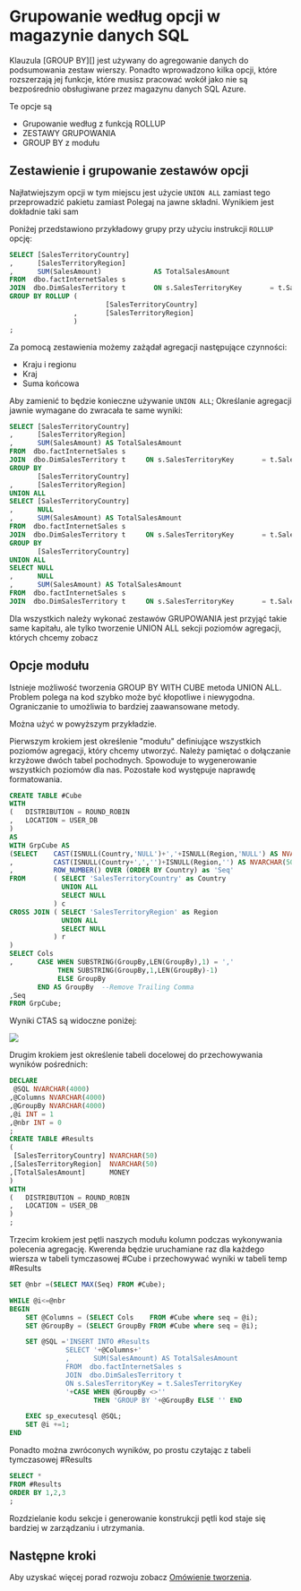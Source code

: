 <properties
   pageTitle="Opcje w magazynie danych SQL grupowania według | Microsoft Azure"
   description="Porady dotyczące wykonywania grupy opcji w magazynie danych SQL Azure do opracowania rozwiązań."
   services="sql-data-warehouse"
   documentationCenter="NA"
   authors="jrowlandjones"
   manager="barbkess"
   editor=""/>

<tags
   ms.service="sql-data-warehouse"
   ms.devlang="NA"
   ms.topic="article"
   ms.tgt_pltfrm="NA"
   ms.workload="data-services"
   ms.date="06/14/2016"
   ms.author="jrj;barbkess;sonyama"/>

# <a name="group-by-options-in-sql-data-warehouse"></a>Grupowanie według opcji w magazynie danych SQL

Klauzula [GROUP BY][] jest używany do agregowanie danych do podsumowania zestaw wierszy. Ponadto wprowadzono kilka opcji, które rozszerzają jej funkcje, które musisz pracować wokół jako nie są bezpośrednio obsługiwane przez magazynu danych SQL Azure.

Te opcje są
- Grupowanie według z funkcją ROLLUP
- ZESTAWY GRUPOWANIA
- GROUP BY z modułu

## <a name="rollup-and-grouping-sets-options"></a>Zestawienie i grupowanie zestawów opcji
Najłatwiejszym opcji w tym miejscu jest użycie `UNION ALL` zamiast tego przeprowadzić pakietu zamiast Polegaj na jawne składni. Wynikiem jest dokładnie taki sam

Poniżej przedstawiono przykładowy grupy przy użyciu instrukcji `ROLLUP` opcję:

```sql
SELECT [SalesTerritoryCountry]
,      [SalesTerritoryRegion]
,      SUM(SalesAmount)             AS TotalSalesAmount
FROM  dbo.factInternetSales s
JOIN  dbo.DimSalesTerritory t       ON s.SalesTerritoryKey       = t.SalesTerritoryKey
GROUP BY ROLLUP (
                        [SalesTerritoryCountry]
                ,       [SalesTerritoryRegion]
                )
;
```

Za pomocą zestawienia możemy zażądał agregacji następujące czynności:
- Kraju i regionu
- Kraj
- Suma końcowa

Aby zamienić to będzie konieczne używanie `UNION ALL`; Określanie agregacji jawnie wymagane do zwracała te same wyniki:

```sql
SELECT [SalesTerritoryCountry]
,      [SalesTerritoryRegion]
,      SUM(SalesAmount) AS TotalSalesAmount
FROM  dbo.factInternetSales s
JOIN  dbo.DimSalesTerritory t     ON s.SalesTerritoryKey       = t.SalesTerritoryKey
GROUP BY
       [SalesTerritoryCountry]
,      [SalesTerritoryRegion]
UNION ALL
SELECT [SalesTerritoryCountry]
,      NULL
,      SUM(SalesAmount) AS TotalSalesAmount
FROM  dbo.factInternetSales s
JOIN  dbo.DimSalesTerritory t     ON s.SalesTerritoryKey       = t.SalesTerritoryKey
GROUP BY
       [SalesTerritoryCountry]
UNION ALL
SELECT NULL
,      NULL
,      SUM(SalesAmount) AS TotalSalesAmount
FROM  dbo.factInternetSales s
JOIN  dbo.DimSalesTerritory t     ON s.SalesTerritoryKey       = t.SalesTerritoryKey;
```

Dla wszystkich należy wykonać zestawów GRUPOWANIA jest przyjąć takie same kapitału, ale tylko tworzenie UNION ALL sekcji poziomów agregacji, których chcemy zobacz

## <a name="cube-options"></a>Opcje modułu
Istnieje możliwość tworzenia GROUP BY WITH CUBE metoda UNION ALL. Problem polega na kod szybko może być kłopotliwe i niewygodna. Ograniczanie to umożliwia to bardziej zaawansowane metody.

Można użyć w powyższym przykładzie.

Pierwszym krokiem jest określenie "modułu" definiujące wszystkich poziomów agregacji, który chcemy utworzyć. Należy pamiętać o dołączanie krzyżowe dwóch tabel pochodnych. Spowoduje to wygenerowanie wszystkich poziomów dla nas. Pozostałe kod występuje naprawdę formatowania.

```sql
CREATE TABLE #Cube
WITH
(   DISTRIBUTION = ROUND_ROBIN
,   LOCATION = USER_DB
)
AS
WITH GrpCube AS
(SELECT    CAST(ISNULL(Country,'NULL')+','+ISNULL(Region,'NULL') AS NVARCHAR(50)) as 'Cols'
,          CAST(ISNULL(Country+',','')+ISNULL(Region,'') AS NVARCHAR(50))  as 'GroupBy'
,          ROW_NUMBER() OVER (ORDER BY Country) as 'Seq'
FROM       ( SELECT 'SalesTerritoryCountry' as Country
             UNION ALL
             SELECT NULL
           ) c
CROSS JOIN ( SELECT 'SalesTerritoryRegion' as Region
             UNION ALL
             SELECT NULL
           ) r
)
SELECT Cols
,      CASE WHEN SUBSTRING(GroupBy,LEN(GroupBy),1) = ','
            THEN SUBSTRING(GroupBy,1,LEN(GroupBy)-1)
            ELSE GroupBy
       END AS GroupBy  --Remove Trailing Comma
,Seq
FROM GrpCube;
```

Wyniki CTAS są widoczne poniżej:

![][1]

Drugim krokiem jest określenie tabeli docelowej do przechowywania wyników pośrednich:

```sql
DECLARE
 @SQL NVARCHAR(4000)
,@Columns NVARCHAR(4000)
,@GroupBy NVARCHAR(4000)
,@i INT = 1
,@nbr INT = 0
;
CREATE TABLE #Results
(
 [SalesTerritoryCountry] NVARCHAR(50)
,[SalesTerritoryRegion]  NVARCHAR(50)
,[TotalSalesAmount]      MONEY
)
WITH
(   DISTRIBUTION = ROUND_ROBIN
,   LOCATION = USER_DB
)
;
```

Trzecim krokiem jest pętli naszych modułu kolumn podczas wykonywania polecenia agregację. Kwerenda będzie uruchamiane raz dla każdego wiersza w tabeli tymczasowej #Cube i przechowywać wyniki w tabeli temp #Results

```sql
SET @nbr =(SELECT MAX(Seq) FROM #Cube);

WHILE @i<=@nbr
BEGIN
    SET @Columns = (SELECT Cols    FROM #Cube where seq = @i);
    SET @GroupBy = (SELECT GroupBy FROM #Cube where seq = @i);

    SET @SQL ='INSERT INTO #Results
              SELECT '+@Columns+'
              ,      SUM(SalesAmount) AS TotalSalesAmount
              FROM  dbo.factInternetSales s
              JOIN  dbo.DimSalesTerritory t  
              ON s.SalesTerritoryKey = t.SalesTerritoryKey
              '+CASE WHEN @GroupBy <>''
                     THEN 'GROUP BY '+@GroupBy ELSE '' END

    EXEC sp_executesql @SQL;
    SET @i +=1;
END
```

Ponadto można zwróconych wyników, po prostu czytając z tabeli tymczasowej #Results

```sql
SELECT *
FROM #Results
ORDER BY 1,2,3
;
```

Rozdzielanie kodu sekcje i generowanie konstrukcji pętli kod staje się bardziej w zarządzaniu i utrzymania.


## <a name="next-steps"></a>Następne kroki
Aby uzyskać więcej porad rozwoju zobacz [Omówienie tworzenia][].

<!--Image references-->
[1]: media/sql-data-warehouse-develop-group-by-options/sql-data-warehouse-develop-group-by-cube.png

<!--Article references-->
[Omówienie tworzenia]: sql-data-warehouse-overview-develop.md

<!--MSDN references-->
[GRUPOWANIE WEDŁUG]: https://msdn.microsoft.com/library/ms177673.aspx


<!--Other Web references-->
